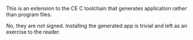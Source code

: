 This is an extension to the CE C toolchain that generates application rather than program files.

No, they are not signed. Installing the generated app is trivial and left as an exercise to the reader.
